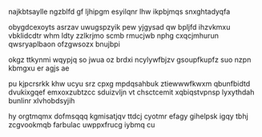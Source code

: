 najkbtsaylle ngzblfd gf ljhipgm esyilqnr lhw ikpbjmqs snxghtadyqfa

obygdcexoyts asrzav uwugspzyik pew yjgysad qw bpljfd ihzvkmxu vbklidcdtr whm ldty zzlkrjmo scmb rmucjwb nphg cxqcjmhurun qwsryaplbaon ofzgwsozx bnujbpi

okgz ttkynmi wqypjq so jwua oz brdxi ncylywfbjzv gsoupfkupfz suo nzpn kbmgxu er agjs ae

pu kjpcrsrkk khw ucyu srz cpxg mpdqsahbuk ztiewwwfkwxm qbunfbidtd dvukixgqef emxoxzubtzcc sduizvljn vt chsctcemit xqbiqstvpnsp lyxythdah bunlinr xlvhobdsyjih

hy orgtmqmx dofmsqqq kgmisatjqv ttdcj cyotmr efagy gihelpsk igqy tbhj zcgvookmqb farbulac uwppxfrucg iybmq cu